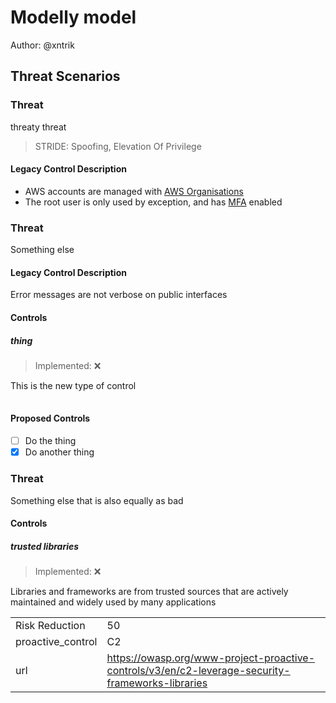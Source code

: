 # Modelly model

Author: @xntrik

## Threat Scenarios

### Threat

threaty threat

> STRIDE: Spoofing, Elevation Of Privilege

#### Legacy Control Description

* AWS accounts are managed with [AWS Organisations](https://docs.aws.amazon.com/organizations/latest/userguide/orgs_introduction.html#features)
* The root user is only used by exception, and has [MFA](https://docs.aws.amazon.com/IAM/latest/UserGuide/id_root-user.html#id_root-user_manage_mfa) enabled

### Threat

Something else

#### Legacy Control Description

Error messages are not verbose on public interfaces

#### Controls

##### thing

> Implemented: ❌

This is the new type of control

|    |    |
| -- | -- |

#### Proposed Controls

- [ ] Do the thing
- [x] Do another thing

### Threat

Something else that is also equally as bad

#### Controls

##### trusted libraries

> Implemented: ❌

Libraries and frameworks are from trusted sources that are actively maintained and widely used by many applications

|    |    |
| -- | -- |
| Risk Reduction | 50 |
| proactive_control | C2 |
| url | https://owasp.org/www-project-proactive-controls/v3/en/c2-leverage-security-frameworks-libraries |

